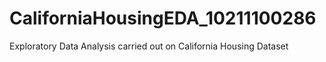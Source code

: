 # CaliforniaHousingEDA_10211100286
Exploratory Data Analysis carried out on California Housing Dataset
